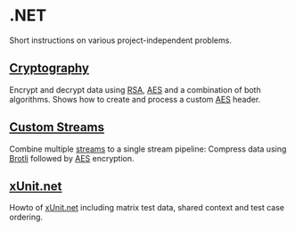 # .NET

Short instructions on various project-independent problems.

## [Cryptography](Crypto)

Encrypt and decrypt data using [RSA](https://csrc.nist.gov/glossary/term/rsa), [AES](https://csrc.nist.gov/glossary/term/advanced_encryption_standard) and a combination of both algorithms. Shows how to create and process a custom [AES](https://csrc.nist.gov/glossary/term/advanced_encryption_standard) header.

## [Custom Streams](StreamPipeline)

Combine multiple [streams](https://learn.microsoft.com/en-gb/dotnet/api/system.io.stream) to a single stream pipeline: Compress data using [Brotli](https://developer.mozilla.org/en-US/docs/Glossary/Brotli_compression) followed by [AES](https://csrc.nist.gov/glossary/term/advanced_encryption_standard) encryption.

## [xUnit.net](xUnit.net/)

Howto of [xUnit.net](https://xUnit.net/) including matrix test data, shared context and test case ordering.